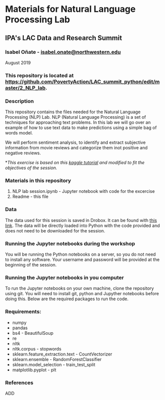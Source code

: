 # Materials for Natural Language Processing Lab
## IPA's LAC Data and Research Summit

### Isabel Oñate - isabel.onate@northwestern.edu
August 2019

### This repository is located at https://github.com/PovertyAction/LAC_summit_python/edit/master/2_NLP_lab.

### Description

This repository contains the files needed for the  Natural Language Processing (NLP) Lab. NLP (Natural Language Processing) is a set of techniques for approaching text problems. In this lab we will go over an example of how to use text data to make predictions using a simple bag of words model. 

We will perform sentiment analysis, to identify and extract subjective information from movie reviews and categorize them inot positive and negative reviews.

*_This exercise is based on this <a href="https://www.kaggle.com/c/word2vec-nlp-tutorial/overview">kaggle tutorial</a> and modified to fit the objectives of the session._

### Materials in this repository
1) NLP lab session.ipynb - Jupyter notebook with code for the excercise
2) Readme - this file

### Data
The data used for this session is saved in Drobox. It can be found with <a href="https://www.dropbox.com/s/qk7gc7ek68z5o7k/labeledData.tsv?dl=0">this link</a>. The data will be directly loaded into Python with the code provided and does not need to be downloaded for the session.

### Running the Jupyter notebooks during the workshop
You will be running the Python notebooks on a server, so you do not need to install any software. Your username
and password will be provided at the beginning of the session.

### Running the Jupyter notebooks in you computer
To run the Jupyter notebooks on your own machine, clone the repository using git. You will need to install
git, python and Jupyther notebooks before doing this. Below are the required packages to run the code.

### Requirements:
 * numpy
 * pandas
 * bs4 - BeautifulSoup 
 * re 
 * nltk
 * nltk.corpus - stopwords
 * sklearn.feature_extraction.text - CountVectorizer 
 * sklearn.ensemble - RandomForestClassifier 
 * sklearn.model_selection - train_test_split 
 * matplotlib.pyplot - plt
 
 ### References 
 ADD
 
